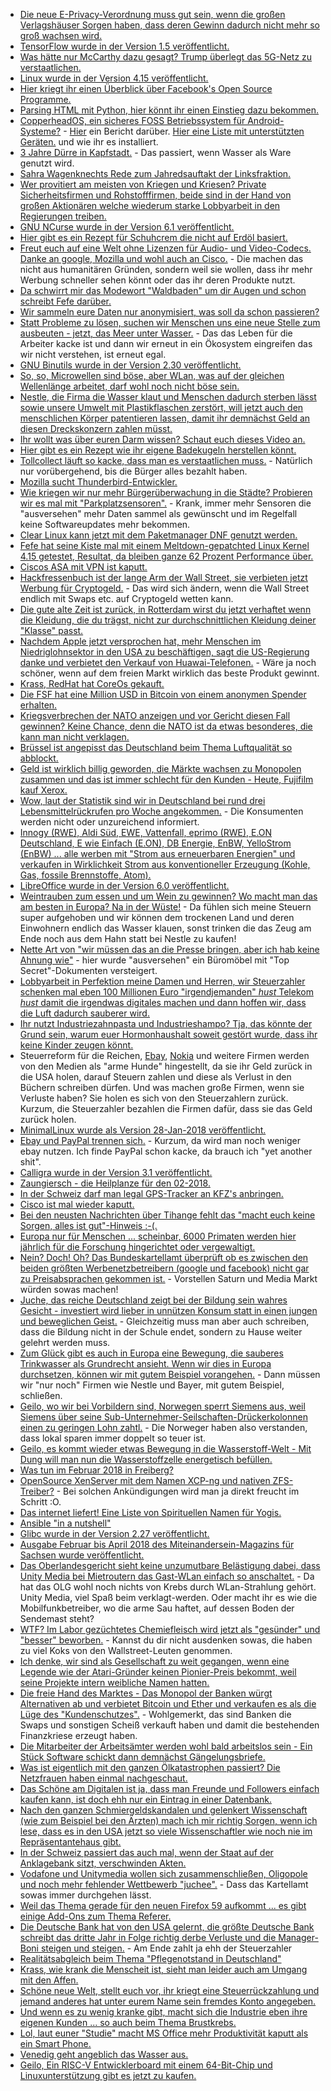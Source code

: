 * [Die neue E-Privacy-Verordnung muss gut sein, wenn die großen Verlagshäuser Sorgen haben, dass deren Gewinn dadurch nicht mehr so groß wachsen wird.](https://www.heise.de/newsticker/meldung/Verlage-befuerchten-massive-Auswirkungen-durch-E-Privacy-Verordnung-3953161.html)
* [TensorFlow wurde in der Version 1.5 veröffentlicht.](https://www.heise.de/developer/meldung/Machine-Learning-TensorFlow-1-5-fuehrt-Python-Befehle-direkt-aus-3952844.html)
* [Was hätte nur McCarthy dazu gesagt? Trump überlegt das 5G-Netz zu verstaatlichen.](https://www.golem.de/news/china-trump-regierung-prueft-verstaatlichtes-5g-netzwerk-1801-132441.html)
* [Linux wurde in der Version 4.15 veröffentlicht.](https://www.pro-linux.de/news/1/25548/linux-kernel-415-freigegeben.html)
* [Hier kriegt ihr einen Überblick über Facebook's Open Source Programme.](https://opensource.com/article/18/1/inside-facebooks-open-source-program)
* [Parsing HTML mit Python, hier könnt ihr einen Einstieg dazu bekommen.](https://opensource.com/article/18/1/parsing-html-python)
* [CopperheadOS, ein sicheres FOSS Betriebssystem für Android-Systeme?](https://copperhead.co/android/) - [Hier](https://opensource.com/article/18/1/copperheados-delivers-mobile-freedom-privacy-and-security) ein Bericht darüber. [Hier eine Liste mit unterstützten Geräten.](https://copperhead.co/android/docs/install) und wie ihr es installiert.
* [3 Jahre Dürre in Kapfstadt.](https://netzfrauen.org/2018/01/28/kapstadt-2/) - Das passiert, wenn Wasser als Ware genutzt wird.
* [Sahra Wagenknechts Rede zum Jahredsauftakt der Linksfraktion.](https://weltnetz.tv/video/1387-sahra-wagenknecht-beim-jahresauftakt-der-linksfraktion-2018)
* [Wer provitiert am meisten von Kriegen und Kriesen? Private Sicherheitsfirmen und Rohstofffirmen, beide sind in der Hand von großen Aktionären welche wiederum starke Lobbyarbeit in den Regierungen treiben.](https://netzfrauen.org/2018/01/29/blackwater/)
* [GNU NCurse wurde in der Version 6.1 veröffentlicht.](https://www.phoronix.com/scan.php?page=news_item&px=Ncurses-6.1-Released)
* [Hier gibt es ein Rezept für Schuhcrem die nicht auf Erdöl basiert.](https://www.smarticular.net/schuhcreme-leder-rezept-bienenwachs-oel/)
* [Freut euch auf eine Welt ohne Lizenzen für Audio- und Video-Codecs. Danke an google, Mozilla und wohl auch an Cisco.](https://blog.fefe.de/?ts=a491043c) - Die machen das nicht aus humanitären Gründen, sondern weil sie wollen, dass ihr mehr Werbung schneller sehen könnt oder das ihr deren Produkte nutzt.
* [Da schwirrt mir das Modewort "Waldbaden" um dir Augen und schon schreibt Fefe darüber.](https://blog.fefe.de/?ts=a4917ab1)
* [Wir sammeln eure Daten nur anonymisiert, was soll da schon passieren?](https://blog.fefe.de/?ts=a49174f6)
* [Statt Probleme zu lösen, suchen wir Menschen uns eine neue Stelle zum ausbeuten - jetzt, das Meer unter Wasser.](https://www.heise.de/newsticker/meldung/Vom-Fischer-zum-Unterwasser-Farmer-3952368.html) - Das das Leben für die Arbeiter kacke ist und dann wir erneut in ein Ökosystem eingreifen das wir nicht verstehen, ist erneut egal.
* [GNU Binutils wurde in der Version 2.30 veröffentlicht.](https://www.pro-linux.de/news/1/25550/binutils-230-mit-diversen-linker-optimierungen.html)
* [So, so, Microwellen sind böse, aber WLan, was auf der gleichen Wellenlänge arbeitet, darf wohl noch nicht böse sein.](http://www.sonnenseite.com/de/wissenschaft/mikrowellen-fuer-das-klima-so-schaedlich-wie-autos.html)
* [Nestle, die Firma die Wasser klaut und Menschen dadurch sterben lässt sowie unsere Umwelt mit Plastikflaschen zerstört, will jetzt auch den menschlichen Körper patentieren lassen, damit ihr demnächst Geld an diesen Dreckskonzern zahlen müsst.](https://netzfrauen.org/2018/01/30/ipszellen/)
* [Ihr wollt was über euren Darm wissen? Schaut euch dieses Video an.](http://www.welt-im-wandel.tv/video/was-du-ueber-deinen-darm-wissen-solltest/)
* [Hier gibt es ein Rezept wie ihr eigene Badekugeln herstellen könnt.](https://www.smarticular.net/badekugeln-erkaeltung-aetherische-oele-selber-machen/)
* [Tollcollect läuft so kacke, dass man es verstaatlichen muss.](https://blog.fefe.de/?ts=a48e498a) - Natürlich nur vorübergehend, bis die Bürger alles bezahlt haben.
* [Mozilla sucht Thunderbird-Entwickler.](https://www.pro-linux.de/news/1/25554/mozilla-sucht-nach-thunderbird-entwicklern.html)
* [Wie kriegen wir nur mehr Bürgerüberwachung in die Städte? Probieren wir es mal mit "Parkplatzsensoren".](https://www.golem.de/news/hamburg-sensoren-melden-freie-parkplaetze-1801-132484.html) - Krank, immer mehr Sensoren die "ausversehen" mehr Daten sammel als gewünscht und im Regelfall keine Softwareupdates mehr bekommen.
* [Clear Linux kann jetzt mit dem Paketmanager DNF genutzt werden.](https://www.phoronix.com/scan.php?page=news_item&px=Clear-Linux-DNF)
* [Fefe hat seine Kiste mal mit einem Meltdown-gepatchted Linux Kernel 4.15 getestet, Resultat, da bleiben ganze 62 Prozent Performance über.](https://blog.fefe.de/?ts=a48fe42c)
* [Ciscos ASA mit VPN ist kaputt.](https://blog.fefe.de/?ts=a48fcfc0)
* [Hackfressenbuch ist der lange Arm der Wall Street, sie verbieten jetzt Werbung für Cryptogeld.](https://blog.fefe.de/?ts=a48fc854) - Das wird sich ändern, wenn die Wall Street endlich mit Swaps etc. auf Cryptogeld wetten kann.
* [Die gute alte Zeit ist zurück, in Rotterdam wirst du jetzt verhaftet wenn die Kleidung, die du trägst, nicht zur durchschnittlichen Kleidung deiner "Klasse" passt.](https://blog.fefe.de/?ts=a48fc746)
* [Nachdem Apple jetzt versprochen hat, mehr Menschen im Niedriglohnsektor in den USA zu beschäftigen, sagt die US-Regierung danke und verbietet den Verkauf von Huawai-Telefonen.](https://blog.fefe.de/?ts=a48fc7fa) - Wäre ja noch schöner, wenn auf dem freien Markt wirklich das beste Produkt gewinnt.
* [Krass, RedHat hat CoreOs gekauft.](https://www.pro-linux.de/news/1/25555/red-hat-%C3%BCbernimmt-coreos.html)
* [Die FSF hat eine Million USD in Bitcoin von einem anonymen Spender erhalten.](https://www.pro-linux.de/news/1/25556/free-software-foundation-erh%C3%A4lt-1-million-us-dollar-in-bitcoin.html)
* [Kriegsverbrechen der NATO anzeigen und vor Gericht diesen Fall gewinnen? Keine Chance, denn die NATO ist da etwas besonderes, die kann man nicht verklagen.](http://www.neopresse.com/politik/afrika/kriegsverbrechen-die-nato-geniesst-immunitaet/)
* [Brüssel ist angepisst das Deutschland beim Thema Luftqualität so abblockt.](http://www.sonnenseite.com/de/politik/luftqualitaet-ultimatum-aus-bruessel.html)
* [Geld ist wirklich billig geworden, die Märkte wachsen zu Monopolen zusammen und das ist immer schlecht für den Kunden - Heute, Fujifilm kauf Xerox.](https://www.golem.de/news/uebernahme-fujifilm-kauft-us-konzern-xerox-1801-132496.html)
* [Wow, laut der Statistik sind wir in Deutschland bei rund drei Lebensmittelrückrufen pro Woche angekommen.](https://www.foodwatch.org/de/presse/pressemitteilungen/jede-woche-drei-lebensmittelrueckrufe-zahl-der-produktwarnungen-2017-weiter-gestiegen-verbraucher-werden-nicht-ausreichend-informiert/) - Die Konsumenten werden nicht oder unzureichend informiert.
* [Innogy (RWE), Aldi Süd, EWE, Vattenfall, eprimo (RWE), E.ON Deutschland, E wie Einfach (E.ON), DB Energie, EnBW, YelloStrom (EnBW) ... alle werben mit "Strom aus erneuerbaren Energien" und verkaufen in Wirklichkeit Strom aus konventioneller Erzeugung (Kohle, Gas, fossile Brennstoffe, Atom).](http://www.sonnenseite.com/de/energie/deutschlands-dreckige-stromanbieter.html)
* [LibreOffice wurde in der Version 6.0 veröffentlicht.](https://www.phoronix.com/scan.php?page=news_item&px=LibreOffice-6.0-Released)
* [Weintrauben zum essen und um Wein zu gewinnen? Wo macht man das am besten in Europa? Na in der Wüste!](https://netzfrauen.org/2018/01/31/weintrauben/) - Da fühlen sich meine Steuern super aufgehoben und wir können dem trockenen Land und deren Einwohnern endlich das Wasser klauen, sonst trinken die das Zeug am Ende noch aus dem Hahn statt bei Nestle zu kaufen!
* [Nette Art von "wir müssen das an die Presse bringen, aber ich hab keine Ahnung wie"](https://blog.fefe.de/?ts=a48f1e11) - hier wurde "ausversehen" ein Büromöbel mit "Top Secret"-Dokumenten versteigert.
* [Lobbyarbeit in Perfektion meine Damen und Herren, wir Steuerzahler schenken mal eben 100 Millionen Euro "irgendjemanden" *hust* Telekom *hust* damit die irgendwas digitales machen und dann hoffen wir, dass die Luft dadurch sauberer wird.](https://www.heise.de/newsticker/meldung/Verkehrsministerium-Digitalisierung-des-oeffentlichen-Personennahverkehrs-soll-fuer-saubere-Luft-3957520.html)
* [Ihr nutzt Industriezahnpasta und Industrieshampo? Tja, das könnte der Grund sein, warum euer Hormonhaushalt soweit gestört wurde, dass ihr keine Kinder zeugen könnt.](https://netzfrauen.org/2018/01/31/55484/)
* Steuerreform für die Reichen, [Ebay](https://www.heise.de/newsticker/meldung/Ebay-steigert-Umsatz-US-Steuerreform-bringt-aber-Milliardenverlust-ein-3957734.html), [Nokia](https://www.heise.de/newsticker/meldung/Nokia-rutscht-nach-US-Steuerreform-tiefer-in-rote-Zahlen-3958210.html) und weitere Firmen werden von den Medien als "arme Hunde" hingestellt, da sie ihr Geld zurück in die USA holen, darauf Steuern zahlen und diese als Verlust in den Büchern schreiben dürfen. Und was machen große Firmen, wenn sie Verluste haben? Sie holen es sich von den Steuerzahlern zurück. Kurzum, die Steuerzahler bezahlen die Firmen dafür, dass sie das Geld zurück holen.
* [MinimalLinux wurde als Version 28-Jan-2018 veröffentlicht.](https://www.pro-linux.de/news/1/25561/minimal-linux-live-in-neuer-version-verf%C3%BCgbar.html)
* [Ebay und PayPal trennen sich.](https://www.heise.de/newsticker/meldung/Keine-Freunde-mehr-eBay-beendet-Zusammenarbeit-mit-PayPal-3958268.html) - Kurzum, da wird man noch weniger ebay nutzen. Ich finde PayPal schon kacke, da brauch ich "yet another shit".
* [Calligra wurde in der Version 3.1 veröffentlicht.](https://www.pro-linux.de/news/1/25563/calligra-31-freigegeben.html)
* [Zaungiersch - die Heilplanze für den 02-2018.](https://bio-erzgebirge.de/wp/?p=13376)
* [In der Schweiz darf man legal GPS-Tracker an KFZ's anbringen.](https://blog.fefe.de/?ts=a48decf8)
* [Cisco ist mal wieder kaputt.](https://blog.fefe.de/?ts=a48dec8b)
* [Bei den neusten Nachrichten über Tihange fehlt das "macht euch keine Sorgen, alles ist gut"-Hinweis :-(.](https://blog.fefe.de/?ts=a48debfa)
* [Europa nur für Menschen ... scheinbar, 6000 Primaten werden hier jährlich für die Forschung hingerichtet oder vergewaltigt.](https://netzfrauen.org/2018/02/01/affentest/)
* [Nein? Doch! Oh? Das Bundeskartellamt überprüft ob es zwischen den beiden größten Werbenetzbetreibern (google und facebook) nicht gar zu Preisabsprachen gekommen ist.](https://www.heise.de/newsticker/meldung/Bundeskartellamt-prueft-Markt-fuer-Online-Werbung-3959033.html) - Vorstellen Saturn und Media Markt würden sowas machen!
* [Juche, das reiche Deutschland zeigt bei der Bildung sein wahres Gesicht - investiert wird lieber in unnützen Konsum statt in einen jungen und beweglichen Geist.](https://netzfrauen.org/2018/02/02/bildung-2/) - Gleichzeitig muss man aber auch schreiben, dass die Bildung nicht in der Schule endet, sondern zu Hause weiter gelehrt werden muss.
* [Zum Glück gibt es auch in Europa eine Bewegung, die sauberes Trinkwasser als Grundrecht ansieht. Wenn wir dies in Europa durchsetzen, können wir mit gutem Beispiel vorangehen.](http://www.sonnenseite.com/de/umwelt/saubereres-trinkwasser-fuer-alle-europaeer.html) - Dann müssen wir "nur noch" Firmen wie Nestle und Bayer, mit gutem Beispiel, schließen.
* [Geilo, wo wir bei Vorbildern sind, Norwegen sperrt Siemens aus, weil Siemens über seine Sub-Unternehmer-Seilschaften-Drückerkolonnen einen zu geringen Lohn zahtl.](https://blog.fefe.de/?ts=a48d780e) - Die Norweger haben also verstanden, dass lokal sparen immer doppelt so teuer ist.
* [Geilo, es kommt wieder etwas Bewegung in die Wasserstoff-Welt - Mit Dung will man nun die Wasserstoffzelle energetisch befüllen.](https://www.heise.de/newsticker/meldung/Brennstoffzellen-laufen-mit-Mist-3952302.html)
* [Was tun im Februar 2018 in Freiberg?](https://bio-erzgebirge.de/wp/?p=13319)
* [OpenSource XenServer mit dem Namen XCP-ng und nativen ZFS-Treiber?](https://www.heise.de/ix/meldung/Finanziert-XenServer-als-Open-Source-Software-3959207.html) - Bei solchen Ankündigungen wird man ja direkt freucht im Schritt :O.
* [Das internet liefert! Eine Liste von Spirituellen  Namen für Yogis.](https://wiki.yoga-vidya.de/Spirituelle_Namen_Liste)
* [Ansible "in a nutshell"](https://opensource.com/article/18/2/tips-success-when-getting-started-ansible)
* [Glibc wurde in der Version 2.27 veröffentlicht.](https://www.pro-linux.de/news/1/25568/glibc-227-freigegeben.html)
* [Ausgabe Februar bis April 2018 des Miteinandersein-Magazins für Sachsen wurde veröffentlicht.](https://bio-erzgebirge.de/wp/?p=13464)
* [Das Oberlandesgericht sieht keine unzumutbare Belästigung dabei, dass Unity Media bei Mietroutern das Gast-WLan einfach so anschaltet.](https://www.golem.de/news/gerichtsurteil-unitymedia-darf-kunden-hotspots-doch-automatisch-aktivieren-1802-132563.html) - Da hat das OLG wohl noch nichts von Krebs durch WLan-Strahlung gehört. Unity Media, viel Spaß beim verklagt-werden. Oder macht ihr es wie die Mobilfunkbetreiber, wo die arme Sau haftet, auf dessen Boden der Sendemast steht?
* [WTF? Im Labor gezüchtetes Chemiefleisch wird jetzt als "gesünder" und "besser" beworben.](https://netzfrauen.org/2018/02/02/agriculture2-0/) - Kannst du dir nicht ausdenken sowas, die haben zu viel Koks von den Wallstreet-Leuten genommen.
* [Ich denke, wir sind als Gesellschaft zu weit gegangen, wenn eine Legende wie der Atari-Gründer keinen Pionier-Preis bekommt, weil seine Projekte intern weibliche Namen hatten.](https://blog.fefe.de/?ts=a48abfe4)
* [Die freie Hand des Marktes - Das Monopol der Banken würgt Alternativen ab und verbietet Bitcoin und Ether und verkaufen es als die Lüge des "Kundenschutzes".](https://www.golem.de/news/bitcoin-und-ether-us-kreditkartenunternehmen-sperren-kauf-von-kryptowaehrungen-1802-132565.html) - Wohlgemerkt, das sind Banken die Swaps und sonstigen Scheiß verkauft haben und damit die bestehenden Finanzkriese erzeugt haben.
* [Die Mitarbeiter der Arbeitsämter werden wohl bald arbeitslos sein - Ein Stück Software schickt dann demnächst Gängelungsbriefe.](https://blog.fefe.de/?ts=a48b9b8b)
* [Was ist eigentlich mit den ganzen Ölkatastrophen passiert? Die Netzfrauen haben einmal nachgeschaut.](https://netzfrauen.org/2018/02/03/sanchi/)
* [Das Schöne am Digitalen ist ja, dass man Freunde und Followers einfach kaufen kann, ist doch ehh nur ein Eintrag in einer Datenbank.](https://www.nytimes.com/interactive/2018/01/27/technology/social-media-bots.html)
* [Nach den ganzen Schmiergeldskandalen und gelenkert Wissenschaft (wie zum Beispiel bei den Ärzten) mach ich mir richtig Sorgen, wenn ich lese, dass es in den USA jetzt so viele Wissenschaftler wie noch nie im Repräsentantehaus gibt.](https://blog.fefe.de/?ts=a48b3009)
* [In der Schweiz passiert das auch mal, wenn der Staat auf der Anklagebank sitzt, verschwinden Akten.](https://blog.fefe.de/?ts=a48b23f3)
* [Vodafone und Unitymedia wollen sich zusammenschließen, Oligopole und noch mehr fehlender Wettbewerb "juchee".](https://www.golem.de/news/vodafone-und-liberty-vodafone-und-unitymedia-wollen-wieder-fusionieren-1802-132568.html) - Dass das Kartellamt sowas immer durchgehen lässt.
* [Weil das Thema gerade für den neuen Firefox 59 aufkommt ... es gibt einige Add-Ons zum Thema Referer.](https://addons.mozilla.org/en-US/firefox/search/?platform=linux&q=referer)
* [Die Deutsche Bank hat von den USA gelernt, die größte Deutsche Bank schreibt das dritte Jahr in Folge richtig derbe Verluste und die Manager-Boni steigen und steigen.](https://netzfrauen.org/2018/02/03/deutsche-bank-2/) - Am Ende zahlt ja ehh der Steuerzahler
* [Realitätsabgleich beim Thema "Pflegenotstand in Deutschland"](https://blog.fefe.de/?ts=a488dc8d)
* [Krass, wie krank die Menscheit ist, sieht man leider auch am Umgang mit den Affen.](https://netzfrauen.org/2018/02/04/affen/)
* [Schöne neue Welt, stellt euch vor, ihr kriegt eine Steuerrückzahlung und jemand anderes hat unter eurem Name sein fremdes Konto angegeben.](https://blog.fefe.de/?ts=a489873e)
* [Und wenn es zu wenig kranke gibt, macht sich die Industrie eben ihre eigenen Kunden ... so auch beim Thema Brustkrebs.](https://netzfrauen.org/2018/02/04/krebs/)
* [Lol, laut euner "Studie" macht MS Office mehr Produktivität kaputt als ein Smart Phone.](https://blog.fefe.de/?ts=a489f6c5)
* [Venedig geht angeblich das Wasser aus.](http://strangesounds.org/2018/02/venice-water-levels-are-the-lowest-since-records-began-with-some-canals-almost-completely-dried-up-and-it-has-not-stopped-sinking.html)
* [Geilo, Ein RISC-V Entwicklerboard mit einem 64-Bit-Chip und Linuxunterstützung gibt es jetzt zu kaufen.](https://www.heise.de/newsticker/meldung/RISC-V-Entwickler-Board-mit-64-Bit-Chip-und-Linux-ab-Juni-3960308.html)
